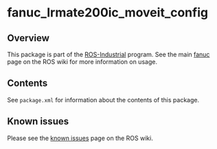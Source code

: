 # fanuc_lrmate200ic_moveit_config

## Overview

This package is part of the [ROS-Industrial][] program. See the main [fanuc][]
page on the ROS wiki for more information on usage.

## Contents

See `package.xml` for information about the contents of this package.

## Known issues

Please see the [known issues][] page on the ROS wiki.



[ROS-Industrial]: http://wiki.ros.org/Industrial
[fanuc]: http://wiki.ros.org/fanuc
[known issues]: http://wiki.ros.org/fanuc/indigo/known_issues
